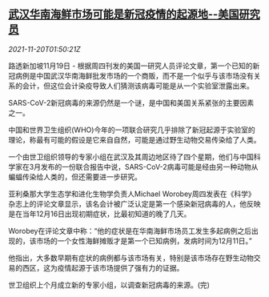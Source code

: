 <!--1637373663000-->
[武汉华南海鲜市场可能是新冠疫情的起源地--美国研究员](https://cn.reuters.com/article/us-researcher-covid-wuhan-1120-idCNKBS2I502C)
------

<div><i>2021-11-20T01:50:21Z</i></div><p>路透新加坡11月19日 - 根据周四刊发的美国一研究人员评论文章，第一个已知的新冠病例是中国武汉华南海鲜批发市场的一个商贩，而不是一个似乎与该市场没有关系的会计，但这位会计染疫导致人们猜测该病毒可能是从一个实验室泄露出来。</p><p>SARS-CoV-2新冠病毒的来源仍然是一个谜，是中国和美国关系紧张的主要因素之一。</p><p>中国和世界卫生组织(WHO)今年的一项联合研究几乎排除了新冠起源于实验室的理论，称最有可能的假设是它来自自然，可能是通过野生动物交易传染给了人类。</p><p>一个由世卫组织领导的专家小组在武汉及其周边地区待了四个星期，他们与中国科学家在3月发布的一份联合报告中说，SARS-CoV-2病毒可能是经由另一种动物从蝙蝠传染给人类的，但还需要进一步研究。</p><p>亚利桑那大学生态学和进化生物学负责人Michael Worobey周四发表在《科学》杂志上的评论文章显示，该名会计被广泛认定是第一个感染新冠病毒的人，他反映是在当年12月16日出现初期症状，比最初知道的晚了几天。</p><p>Worobey在评论文章中称：“他的症状是在华南海鲜市场员工发生多起病例之后出现的，该市场的一个女性海鲜摊贩才是第一个已知病例，发病时间为12月11日。”</p><p>他指出，大多数早期有症状的病例都与该市场有关，特别是该市场存在野生动物交易的西区，这为疫情起源于该市场提供了强有力的证据。</p><p>世卫组织上个月成立新的专家小组，以调查新冠病毒的来源。(完)</p>
